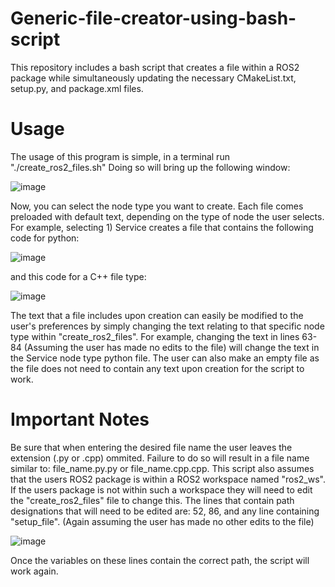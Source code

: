 # Generic-file-creator-using-bash-script
This repository includes a bash script that creates a file within a ROS2 package while simultaneously updating the necessary CMakeList.txt, setup.py, and package.xml files.

# Usage
The usage of this program is simple, in a terminal run "./create_ros2_files.sh"
Doing so will bring up the following window:


![image](https://github.com/user-attachments/assets/b2333f7b-22c2-4c12-8cb0-c92e2ae00052)


Now, you can select the node type you want to create. Each file comes preloaded with default text, depending on the type of node the user selects. For example, selecting 1) Service creates a file that contains the following code for python:

![image](https://github.com/user-attachments/assets/b24540de-c114-43af-8237-d2d7ba82d910)

and this code for a C++ file type:

![image](https://github.com/user-attachments/assets/aaff6fa6-a18a-468a-a4b7-34bc04ff47d8)

The text that a file includes upon creation can easily be modified to the user's preferences by simply changing the text relating to that specific node type within "create_ros2_files". For example, changing the text in lines 63-84 (Assuming the user has made no edits to the file) will change the text in the Service node type python file. The user can also make an empty file as the file does not need to contain any text upon creation for the script to work.

# Important Notes
Be sure that when entering the desired file name the user leaves the extension (.py or .cpp) ommited. Failure to do so will result in a file name similar to: file_name.py.py or file_name.cpp.cpp.
This script also assumes that the users ROS2 package is within a ROS2 workspace named "ros2_ws". If the users package is not within such a workspace they will need to edit the "create_ros2_files" file to change this. The lines that contain path designations that will need to be edited are: 52, 86, and any line containing "setup_file". (Again assuming the user has made no other edits to the file) 

![image](https://github.com/user-attachments/assets/05572187-30b0-4b1d-82d6-a744b7b3ed00)

Once the variables on these lines contain the correct path, the script will work again. 
